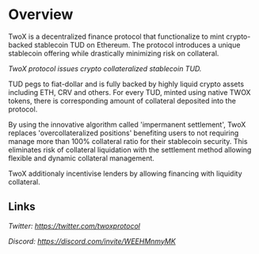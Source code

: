 # Overview

TwoX is a decentralized finance protocol that functionalize to mint crypto-backed stablecoin TUD on Ethereum. The protocol introduces a unique stablecoin offering while drastically minimizing risk on collateral.

*TwoX protocol issues crypto collateralized stablecoin TUD.*

TUD pegs to fiat-dollar and is fully backed by highly liquid crypto assets including ETH, CRV and others. For every TUD, minted using native TWOX tokens, there is corresponding amount of collateral deposited into the protocol.

By using the innovative algorithm called 'impermanent settlement', TwoX replaces 'overcollateralized positions' benefiting users to not requiring manage more than 100% collateral ratio for their stablecoin security. This eliminates risk of collateral liquidation with the settlement method allowing flexible and dynamic collateral management.

TwoX additionaly incentivise lenders by allowing financing with liquidity collateral.

## Links

*Twitter: https://twitter.com/twoxprotocol*

*Discord: https://discord.com/invite/WEEHMnmyMK*
